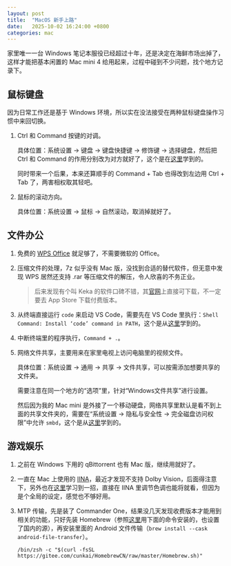 ```yaml
---
layout: post
title:  "MacOS 新手上路"
date:   2025-10-02 16:24:00 +0800
categories: mac
---
```


家里唯一一台 Windows 笔记本服役已经超过十年，还是决定在海鲜市场出掉了，这样才能把基本闲置的 Mac mini 4 给用起来，过程中碰到不少问题，找个地方记录下。

## 鼠标键盘

因为日常工作还是基于 Windows 环境，所以实在没法接受在两种鼠标键盘操作习惯中来回切换。

1. Ctrl 和 Command 按键的对调。

    具体位置：系统设置 -> 键盘 -> 键盘快捷键 -> 修饰键 -> 选择键盘，然后把 Ctrl 和 Command 的作用分别改为对方就好了，这个是在[这里](https://zhuanlan.zhihu.com/p/613878115)学到的。

    同时带来一个后果，本来还算顺手的 Command + Tab 也得改到左边用 Ctrl + Tab 了，两害相权取其轻吧。

2. 鼠标的滚动方向。

    具体位置：系统设置 -> 鼠标 -> 自然滚动，取消掉就好了。

## 文件办公

1. 免费的 [WPS Office](https://zh-hant.wps.com/download/) 就足够了，不需要微软的 Office。

2. 压缩文件的处理，7z 似乎没有 Mac 版，没找到合适的替代软件，但无意中发现 WPS 居然还支持 .rar 等压缩文件的解压，令人欣喜的不务正业。

    > 后来发现有个叫 Keka 的软件口碑不错，其[官网](https://www.keka.io/zh-cn/)上直接可下载，不一定要去 App Store 下载付费版本。

3. 从终端直接运行 `code` 来启动 VS Code，需要先在 VS Code 里执行：`Shell Command: Install ‘code’ command in PATH`，这个是从[这里](https://zhuanlan.zhihu.com/p/642745004)学到的。

4. 中断终端里的程序执行，`Command + .`。

5. 网络文件共享，主要用来在家里电视上访问电脑里的视频文件。

    具体位置：系统设置 -> 通用 -> 共享 -> 文件共享，可以按需添加想要共享的文件夹。

    需要注意在同一个地方的“选项”里，针对“Windows文件共享”进行设置。

    然后因为我的 Mac mini 是外接了一个移动硬盘，网络共享里默认是看不到上面的共享文件夹的，需要在“系统设置 -> 隐私与安全性 -> 完全磁盘访问权限”中允许 `smbd`，这个是从[这里](https://apple.stackexchange.com/questions/472836/how-to-share-a-folder-stored-on-an-external-usb-drive)学到的。

## 游戏娱乐

1. 之前在 Windows 下用的 qBittorrent 也有 Mac 版，继续用就好了。

2. 一直在 Mac 上使用的 [IINA](https://iina.io/)，最近才发现不支持 Dolby Vision，后面得注意下，另外也在[这里](https://www.zhihu.com/question/470187352/answer/3418773337)学习到一招，直接在 IINA 里调节色调也能将就看，但因为是个全局的设定，感觉也不够好用。

3. MTP 传输，先是装了 Commander One，结果没几天发现收费版本才能用到相关的功能，只好先装 Homebrew（参照[这里](https://blog.csdn.net/weixin_63310665/article/details/143313410)用下面的命令安装的，也设置了国内的源），再安装里面的 Android 文件传输（`brew install --cask android-file-transfer`）。

    ```
    /bin/zsh -c "$(curl -fsSL https://gitee.com/cunkai/HomebrewCN/raw/master/Homebrew.sh)"
    ```

